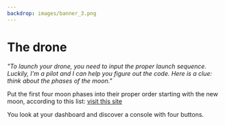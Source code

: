 ```yaml
---
backdrop: images/banner_3.png
---
```

# The drone

_"To launch your drone, you need to input the proper launch sequence. Luckily, I'm a pilot and I can help you figure out the code. Here is a clue: think about the phases of the moon."_

Put the first four moon phases into their proper order starting with the new moon, according to this list: [visit this site](https://docs.microsoft.com/en-us/learn/modules/predict-meteor-showers-using-python/4-collect-data?WT.mc_id=academic-11769-cxa)

You look at your dashboard and discover a console with four buttons.

<DroneLaunch/>


